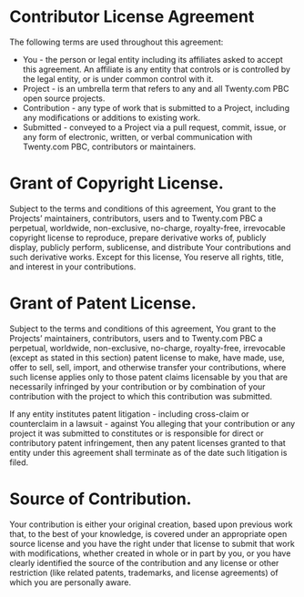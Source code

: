 # Contributor License Agreement


The following terms are used throughout this agreement:

- You - the person or legal entity including its affiliates asked to accept this agreement. An affiliate is any entity that controls or is controlled by the legal entity, or is under common control with it.
- Project - is an umbrella term that refers to any and all Twenty.com PBC open source projects.
- Contribution - any type of work that is submitted to a Project, including any modifications or additions to existing work.
- Submitted - conveyed to a Project via a pull request, commit, issue, or any form of electronic, written, or verbal communication with Twenty.com PBC, contributors or maintainers.

# Grant of Copyright License.
Subject to the terms and conditions of this agreement, You grant to the Projects’ maintainers, contributors, users and to Twenty.com PBC a perpetual, worldwide, non-exclusive, no-charge, royalty-free, irrevocable copyright license to reproduce, prepare derivative works of, publicly display, publicly perform, sublicense, and distribute Your contributions and such derivative works. Except for this license, You reserve all rights, title, and interest in your contributions.

# Grant of Patent License.
Subject to the terms and conditions of this agreement, You grant to the Projects’ maintainers, contributors, users and to Twenty.com PBC a perpetual, worldwide, non-exclusive, no-charge, royalty-free, irrevocable (except as stated in this section) patent license to make, have made, use, offer to sell, sell, import, and otherwise transfer your contributions, where such license applies only to those patent claims licensable by you that are necessarily infringed by your contribution or by combination of your contribution with the project to which this contribution was submitted.

If any entity institutes patent litigation - including cross-claim or counterclaim in a lawsuit - against You alleging that your contribution or any project it was submitted to constitutes or is responsible for direct or contributory patent infringement, then any patent licenses granted to that entity under this agreement shall terminate as of the date such litigation is filed.

# Source of Contribution.
Your contribution is either your original creation, based upon previous work that, to the best of your knowledge, is covered under an appropriate open source license and you have the right under that license to submit that work with modifications, whether created in whole or in part by you, or you have clearly identified the source of the contribution and any license or other restriction (like related patents, trademarks, and license agreements) of which you are personally aware.


